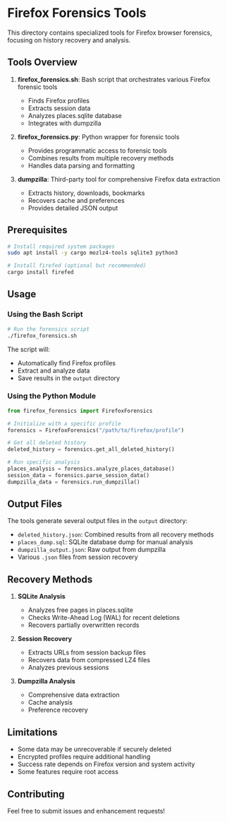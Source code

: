 # Firefox Forensics Tools

This directory contains specialized tools for Firefox browser forensics, focusing on history recovery and analysis.

## Tools Overview

1. **firefox_forensics.sh**: Bash script that orchestrates various Firefox forensic tools
   - Finds Firefox profiles
   - Extracts session data
   - Analyzes places.sqlite database
   - Integrates with dumpzilla

2. **firefox_forensics.py**: Python wrapper for forensic tools
   - Provides programmatic access to forensic tools
   - Combines results from multiple recovery methods
   - Handles data parsing and formatting

3. **dumpzilla**: Third-party tool for comprehensive Firefox data extraction
   - Extracts history, downloads, bookmarks
   - Recovers cache and preferences
   - Provides detailed JSON output

## Prerequisites

```bash
# Install required system packages
sudo apt install -y cargo mozlz4-tools sqlite3 python3

# Install firefed (optional but recommended)
cargo install firefed
```

## Usage

### Using the Bash Script

```bash
# Run the forensics script
./firefox_forensics.sh
```

The script will:
- Automatically find Firefox profiles
- Extract and analyze data
- Save results in the `output` directory

### Using the Python Module

```python
from firefox_forensics import FirefoxForensics

# Initialize with a specific profile
forensics = FirefoxForensics("/path/to/firefox/profile")

# Get all deleted history
deleted_history = forensics.get_all_deleted_history()

# Run specific analysis
places_analysis = forensics.analyze_places_database()
session_data = forensics.parse_session_data()
dumpzilla_data = forensics.run_dumpzilla()
```

## Output Files

The tools generate several output files in the `output` directory:

- `deleted_history.json`: Combined results from all recovery methods
- `places_dump.sql`: SQLite database dump for manual analysis
- `dumpzilla_output.json`: Raw output from dumpzilla
- Various `.json` files from session recovery

## Recovery Methods

1. **SQLite Analysis**
   - Analyzes free pages in places.sqlite
   - Checks Write-Ahead Log (WAL) for recent deletions
   - Recovers partially overwritten records

2. **Session Recovery**
   - Extracts URLs from session backup files
   - Recovers data from compressed LZ4 files
   - Analyzes previous sessions

3. **Dumpzilla Analysis**
   - Comprehensive data extraction
   - Cache analysis
   - Preference recovery

## Limitations

- Some data may be unrecoverable if securely deleted
- Encrypted profiles require additional handling
- Success rate depends on Firefox version and system activity
- Some features require root access

## Contributing

Feel free to submit issues and enhancement requests!
